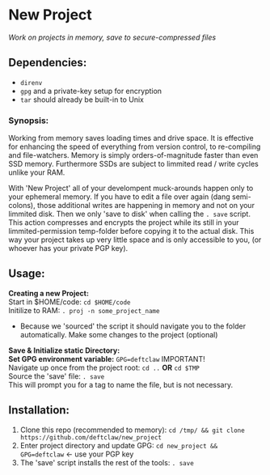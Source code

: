 # New Project  
_Work on projects in memory, save to secure-compressed files_  

## Dependencies:  
  - `direnv`  
  - `gpg` and a private-key setup for encryption  
  - `tar` should already be built-in to Unix

### Synopsis: 
Working from memory saves loading times and drive space. It is effective for enhancing the
speed of everything from version control, to re-compiling and file-watchers. Memory is simply
orders-of-magnitude faster than even SSD memory. Furthermore SSDs are subject to limmited read
 / write cycles unlike your RAM.  

With 'New Project' all of your develompent muck-arounds happen only to your ephemeral memory.
If you have to edit a file over again (dang semi-colons), those additional writes are happening
in memory and not on your limmited disk. Then we only 'save to disk' when calling the `. save`
script. This action compresses and encrypts the project while its still in your limmited-permission
temp-folder before copying it to the actual disk. This way your project takes up very little space
and is only accessible to you, (or whoever has your private PGP key).  

## Usage:  
__Creating a new Project:__  
Start in $HOME/code: `cd $HOME/code`  
Initilize to RAM: `. proj -n some_project_name`  
  - Because we 'sourced' the script it should navigate you to the folder automatically.
Make some changes to the project (optional)  

__Save & Initialize static Directory:__  
__Set GPG environment variable:__ `GPG=deftclaw` IMPORTANT!  
Navigate up once from the project root: `cd ..` __OR__ `cd $TMP`  
Source the 'save' file: `. save`  
This will prompt you for a tag to name the file, but is not necessary.  

## Installation:  
1. Clone this repo (recommended to memory): `cd /tmp/ && git clone https://github.com/deftclaw/new_project`  
2. Enter project directory and update GPG: `cd new_project && GPG=deftclaw` <- use your PGP key  
3. The 'save' script installs the rest of the tools: `. save`  

